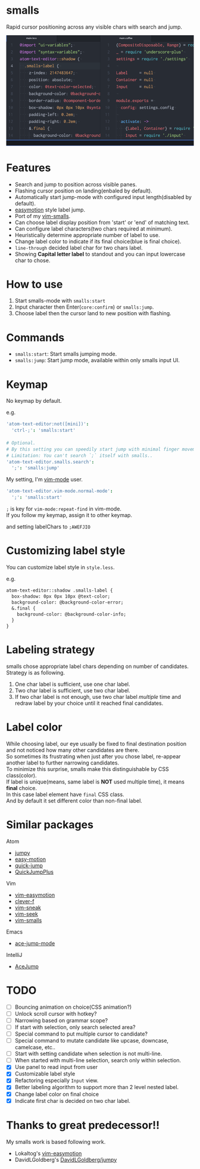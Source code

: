 # smalls

Rapid cursor positioning across any visible chars with search and jump.

![gif](https://raw.githubusercontent.com/t9md/t9md/9e2b924427829d0264841dbf211858629dd0e7d3/img/atom-smalls.gif)

# Features

* Search and jump to position across visible panes.
* Flashing cursor position on landing(enbaled by default).
* Automatically start jump-mode with configured input length(disabled by default).
* [easymotion](https://github.com/easymotion/vim-easymotion) style label jump.
* Port of my [vim-smalls](https://github.com/t9md/vim-smalls/blob/master/README.md).
* Can choose label display position from 'start' or 'end' of matching text.
* Can configure label characters(two chars required at minimum).
* Heuristically determine appropriate number of label to use.
* Change label color to indicate if its final choice(blue is final choice).
* `line-through` decided label char for two chars label.
* Showing **Capital letter label** to standout and you can input lowercase char to chose.

# How to use

1. Start smalls-mode with `smalls:start`
2. Input character then Enter(`core:confirm`) or `smalls:jump`.
3. Choose label then the cursor land to new position with flashing.

# Commands

* `smalls:start`: Start smalls jumping mode.
* `smalls:jump`: Start jump mode, available within only smalls input UI.

# Keymap
No keymap by default.

e.g.

```coffeescript
'atom-text-editor:not([mini])':
  'ctrl-;': 'smalls:start'

# Optional.
# By this setting you can speedily start jump with minimal finger movement.  
# Limitation: You can't search `;` itself with smalls..
'atom-text-editor.smalls.search':
  ';': 'smalls:jump'
```

My setting, I'm [vim-mode](https://atom.io/packages/vim-mode) user.  

```coffeescript
'atom-text-editor.vim-mode.normal-mode':
  ';': 'smalls:start'
```
`;` is key for `vim-mode:repeat-find` in vim-mode.  
If you follow my keymap, assign it to other keymap.

and setting labelChars to `;AWEFJIO`

# Customizing label style

You can customize label style in `style.less`.

e.g.

```less
atom-text-editor::shadow .smalls-label {
  box-shadow: 0px 0px 10px @text-color;
  background-color: @background-color-error;
  &.final {
    background-color: @background-color-info;
  }
}
```

# Labeling strategy

smalls chose appropriate label chars depending on number of candidates.
Strategy is as following.

1. One char label is sufficient, use one char label.
2. Two char label is sufficient, use two char label.
3. If two char label is not enough, use two char label *multiple* time and redraw label by your choice until it reached final candidates.

# Label color

While choosing label, our eye usually be fixed to final destination position and not noticed how many other candidates are there.  
So sometimes its frustrating when just after you chose label, re-appear another label to further narrowing candidates.  
To minimize this surprise, smalls make this distinguishable by CSS class(color).  
If label is unique(means, same label is **NOT** used multiple time), it means **final** choice.  
In this case label element have `final` CSS class.  
And by default it set different color than non-final label.  

# Similar packages

Atom
* [jumpy](https://atom.io/packages/jumpy)
* [easy-motion](https://github.com/adrian-budau/easy-motion)
* [quick-jump](https://atom.io/packages/quick-jump)
* [QuickJumpPlus](https://atom.io/packages/QuickJumpPlus)

Vim
* [vim-easymotion](https://github.com/easymotion/vim-easymotion)
* [clever-f](https://github.com/rhysd/clever-f.vim)
* [vim-sneak](https://github.com/justinmk/vim-sneak)
* [vim-seek](https://github.com/goldfeld/vim-seek)
* [vim-smalls](https://github.com/t9md/vim-smalls)

Emacs
* [ace-jump-mode](https://github.com/winterTTr/ace-jump-mode)

IntelliJ
* [AceJump](https://github.com/johnlindquist/AceJump)

# TODO

* [ ] Bouncing animation on choice(CSS animation?)
* [ ] Unlock scroll cursor with hotkey?
* [ ] Narrowing based on grammar scope?
* [ ] If start with selection, only search selected area?
* [ ] Special command to put multiple cursor to candidate?
* [ ] Special command to mutate candidate like upcase, downcase, camelcase, etc..
* [ ] Start with setting candidate when selection is not multi-line.
* [ ] When started with multi-line selection, search only within selection.
* [x] Use panel to read input from user
* [x] Customizable label style
* [x] Refactoring especially `Input` view.
* [x] Better labeling algorithm to support more than 2 level nested label.
* [x] Change label color on final choice
* [x] Indicate first char is decided on two char label.

# Thanks to great predecessor!!
My smalls work is based following work.

- Lokaltog's [vim-easymotion](vim-easymotion)
- DavidLGoldberg's [DavidLGoldberg/jumpy](https://github.com/DavidLGoldberg/jumpy)
